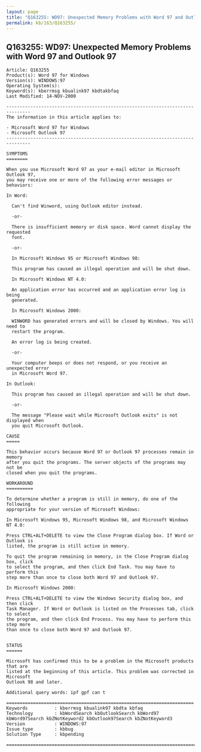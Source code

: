 ```yaml
---
layout: page
title: "Q163255: WD97: Unexpected Memory Problems with Word 97 and Outlook 97"
permalink: kb/163/Q163255/
---
```


## Q163255: WD97: Unexpected Memory Problems with Word 97 and Outlook 97

	Article: Q163255
	Product(s): Word 97 for Windows
	Version(s): WINDOWS:97
	Operating System(s): 
	Keyword(s): kberrmsg kbualink97 kbdtakbfaq
	Last Modified: 14-NOV-2000
	
	-------------------------------------------------------------------------------
	The information in this article applies to:
	
	- Microsoft Word 97 for Windows 
	- Microsoft Outlook 97 
	-------------------------------------------------------------------------------
	
	SYMPTOMS
	========
	
	When you use Microsoft Word 97 as your e-mail editor in Microsoft Outlook 97,
	you may receive one or more of the following error messages or behaviors:
	
	In Word:
	
	  Can't find Winword, using Outlook editor instead.
	
	  -or-
	
	  There is insufficient memory or disk space. Word cannot display the requested
	  font.
	
	  -or-
	
	  In Microsoft Windows 95 or Microsoft Windows 98:
	
	  This program has caused an illegal operation and will be shut down.
	
	  In Microsoft Windows NT 4.0:
	
	  An application error has occurred and an application error log is being
	  generated.
	
	  In Microsoft Windows 2000:
	
	  WINWORD has generated errors and will be closed by Windows. You will need to
	  restart the program.
	
	  An error log is being created.
	
	  -or-
	
	  Your computer beeps or does not respond, or you receive an unexpected error
	  in Microsoft Word 97.
	
	In Outlook:
	
	  This program has caused an illegal operation and will be shut down.
	
	  -or-
	
	  The message "Please wait while Microsoft Outlook exits" is not displayed when
	  you quit Microsoft Outlook.
	
	CAUSE
	=====
	
	This behavior occurs because Word 97 or Outlook 97 processes remain in memory
	after you quit the programs. The server objects of the programs may not be
	closed when you quit the programs.
	
	WORKAROUND
	==========
	
	To determine whether a program is still in memory, do one of the following
	appropriate for your version of Microsoft Windows:
	
	In Microsoft Windows 95, Microsoft Windows 98, and Microsoft Windows NT 4.0:
	
	Press CTRL+ALT+DELETE to view the Close Program dialog box. If Word or Outlook is
	listed, the program is still active in memory.
	
	To quit the program remaining in memory, in the Close Program dialog box, click
	to select the program, and then click End Task. You may have to perform this
	step more than once to close both Word 97 and Outlook 97.
	
	In Microsoft Windows 2000:
	
	Press CTRL+ALT+DELETE to view the Windows Security dialog box, and then click
	Task Manager. If Word or Outlook is listed on the Processes tab, click to select
	the program, and then click End Process. You may have to perform this step more
	than once to close both Word 97 and Outlook 97.
	
	
	STATUS
	======
	
	Microsoft has confirmed this to be a problem in the Microsoft products that are
	listed at the beginning of this article. This problem was corrected in Microsoft
	Outlook 98 and later.
	
	Additional query words: ipf gpf can t
	
	======================================================================
	Keywords          : kberrmsg kbualink97 kbdta kbfaq
	Technology        : kbWordSearch kbOutlookSearch kbWord97 kbWord97Search kbZNotKeyword2 kbOutlook97Search kbZNotKeyword3
	Version           : WINDOWS:97
	Issue type        : kbbug
	Solution Type     : kbpending
	
	=============================================================================
	
